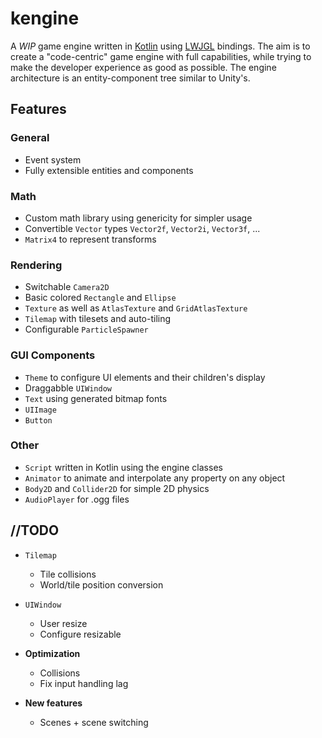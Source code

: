 # kengine

A _WIP_ game engine written in [Kotlin](https://kotlinlang.org/) using [LWJGL](https://www.lwjgl.org/) bindings.
The aim is to create a "code-centric" game engine with full capabilities, while trying to make the developer experience
as good as possible. The engine architecture is an entity-component tree similar to Unity's.


## Features

### General
- Event system
- Fully extensible entities and components

### Math
- Custom math library using genericity for simpler usage
- Convertible `Vector` types `Vector2f`, `Vector2i`, `Vector3f`, ...
- `Matrix4` to represent transforms

### Rendering
- Switchable `Camera2D`
- Basic colored `Rectangle` and `Ellipse`
- `Texture` as well as `AtlasTexture` and `GridAtlasTexture`
- `Tilemap` with tilesets and auto-tiling
- Configurable `ParticleSpawner`

### GUI Components
- `Theme` to configure UI elements and their children's display
- Draggabble `UIWindow`
- `Text` using generated bitmap fonts
- `UIImage`
- `Button`

### Other
- `Script` written in Kotlin using the engine classes
- `Animator` to animate and interpolate any property on any object
- `Body2D` and `Collider2D` for simple 2D physics
- `AudioPlayer` for .ogg files


## //TODO

- `Tilemap`
  - Tile collisions
  - World/tile position conversion


- `UIWindow`
  - User resize
  - Configure resizable


- **Optimization**
  - Collisions
  - Fix input handling lag


- **New features**
  - Scenes + scene switching